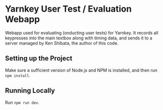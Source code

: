 # Yarnkey User Test / Evaluation Webapp

Webapp used for evaluating (onducting user tests) for Yarnkey. It records all keypresses into the main textbox along with timing data, and sends it to a server managed by Ken Shibata, the author of this code.

## Setting up the Project

Make sure a sufficient version of Node.js and NPM is installed, and then run `npm install`.

## Running Locally

Run `npm run dev`.
